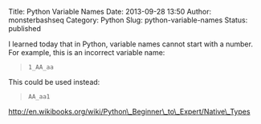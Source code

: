 Title: Python Variable Names
Date: 2013-09-28 13:50
Author: monsterbashseq
Category: Python
Slug: python-variable-names
Status: published

I learned today that in Python, variable names cannot start with a
number. For example, this is an incorrect variable name:

>     1_AA_aa

This could be used instead:

>     AA_aa1

http://en.wikibooks.org/wiki/Python\_Beginner\_to\_Expert/Native\_Types
